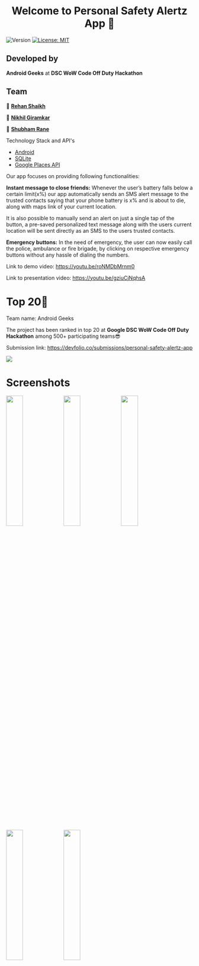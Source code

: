 <h1 align="center">Welcome to Personal Safety Alertz App 👋</h1>
<p>
  <img alt="Version" src="https://img.shields.io/badge/version-1.0.0-blue.svg?cacheSeconds=2592000" />
  <a href="#" target="_blank">
    <img alt="License: MIT" src="https://img.shields.io/badge/License-MIT-yellow.svg" />
  </a>
</p>

## Developed by 

**Android Geeks**
at **DSC WoW Code Off Duty Hackathon**

## Team

👤 [**Rehan Shaikh**](https://github.com/Rehan2156)

👤 [**Nikhil Giramkar**](https://github.com/Nikhil-Giramkar)

👤 [**Shubham Rane**](https://github.com/rane-shubham)


Technology Stack and API's
* [Android](https://developer.android.com/docs)
* [SQLite](https://www.sqlite.org/index.html)
* [Google Places API](https://developers.google.com/places/web-service/overview)

Our app focuses on providing following functionalities:

<b>Instant message to close friends:</b> Whenever the user’s battery falls below a certain limit(x%) our app automatically sends an SMS alert message to the trusted contacts saying that your phone battery is x% and is about to die, along with maps link of your current location. 

It is also possible to manually send an alert on just a single tap of the button, a pre-saved personalized text message along with the users current location will be sent directly as an SMS to the users trusted contacts.

<b>Emergency buttons:</b> In the need of emergency, the user can now easily call the police, ambulance or fire brigade, by clicking on respective emergency buttons without any hassle of dialing the numbers.

Link to demo video: https://youtu.be/roNMDbMrnm0

Link to presentation video: https://youtu.be/gziuCjNqhsA

# Top 20🤩
Team name: Android Geeks

The project has been ranked in top 20 at <b>Google DSC WoW Code Off Duty Hackathon</b> among 500+ participating teams😎

Submission link: https://devfolio.co/submissions/personal-safety-alertz-app

<img src="https://user-images.githubusercontent.com/58468910/103685282-f948c180-4fb2-11eb-9f50-c4873fc52165.JPG">

# Screenshots
<img src="https://user-images.githubusercontent.com/58468910/104049888-b9c8e200-520b-11eb-8958-d7d01383b8e1.jpg" width="30%" height="30%"> <img src="https://user-images.githubusercontent.com/58468910/104050084-0a403f80-520c-11eb-9f0b-6ced99ad0d1f.jpg" width="30%" height="30%">
<img src="https://user-images.githubusercontent.com/58468910/104050119-1926f200-520c-11eb-9ad2-659051412f4b.jpg" width="30%" height="30%">
<img src="https://user-images.githubusercontent.com/58468910/104050809-2e505080-520d-11eb-879d-39688991ade0.jpg" width="30%" height="30%">
<img src="https://user-images.githubusercontent.com/58468910/104050868-47f19800-520d-11eb-8cf2-96d8b4e729c8.jpg" width="30%" height="30%">






